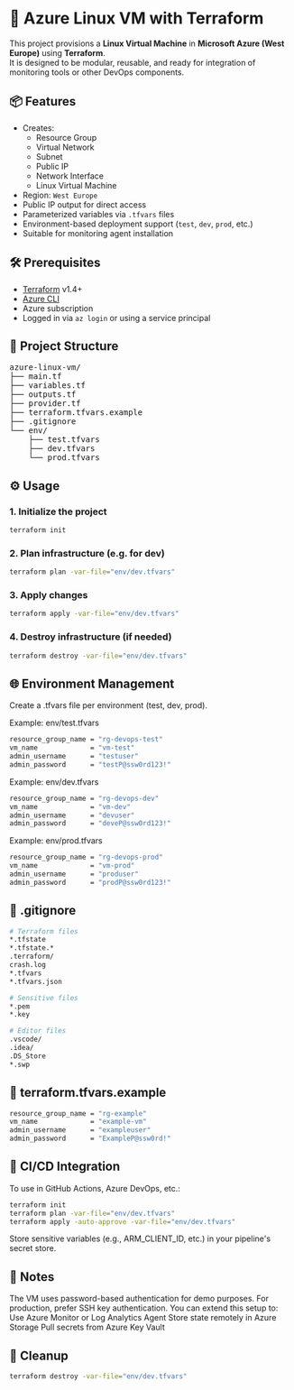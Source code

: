 # 🚀 Azure Linux VM with Terraform

This project provisions a **Linux Virtual Machine** in **Microsoft Azure (West Europe)** using **Terraform**.  
It is designed to be modular, reusable, and ready for integration of monitoring tools or other DevOps components.

## 📦 Features

- Creates:
  - Resource Group  
  - Virtual Network  
  - Subnet  
  - Public IP  
  - Network Interface  
  - Linux Virtual Machine  
- Region: `West Europe`  
- Public IP output for direct access  
- Parameterized variables via `.tfvars` files  
- Environment-based deployment support (`test`, `dev`, `prod`, etc.)  
- Suitable for monitoring agent installation  

## 🛠️ Prerequisites

- [Terraform](https://developer.hashicorp.com/terraform/downloads) v1.4+
- [Azure CLI](https://learn.microsoft.com/en-us/cli/azure/install-azure-cli)
- Azure subscription
- Logged in via `az login` or using a service principal

## 📁 Project Structure

<pre>
azure-linux-vm/
├── main.tf
├── variables.tf
├── outputs.tf
├── provider.tf
├── terraform.tfvars.example
├── .gitignore
└── env/
    ├── test.tfvars
    ├── dev.tfvars
    └── prod.tfvars
</pre>

## ⚙️ Usage

### 1. Initialize the project
```bash
terraform init
```
### 2. Plan infrastructure (e.g. for dev)
```bash
terraform plan -var-file="env/dev.tfvars"
```
### 3. Apply changes
```bash
terraform apply -var-file="env/dev.tfvars"
```
### 4. Destroy infrastructure (if needed)
```bash
terraform destroy -var-file="env/dev.tfvars"
```

## 🌐 Environment Management
Create a .tfvars file per environment (test, dev, prod).

Example: env/test.tfvars
```bash
resource_group_name = "rg-devops-test"
vm_name             = "vm-test"
admin_username      = "testuser"
admin_password      = "testP@ssw0rd123!"
```

Example: env/dev.tfvars
```bash
resource_group_name = "rg-devops-dev"
vm_name             = "vm-dev"
admin_username      = "devuser"
admin_password      = "deveP@ssw0rd123!"
```

Example: env/prod.tfvars
```bash
resource_group_name = "rg-devops-prod"
vm_name             = "vm-prod"
admin_username      = "produser"
admin_password      = "prodP@ssw0rd123!"
```

## 🔐 .gitignore
```bash
# Terraform files
*.tfstate
*.tfstate.*
.terraform/
crash.log
*.tfvars
*.tfvars.json

# Sensitive files
*.pem
*.key

# Editor files
.vscode/
.idea/
.DS_Store
*.swp
```

## 📄 terraform.tfvars.example
```bash
resource_group_name = "rg-example"
vm_name             = "example-vm"
admin_username      = "exampleuser"
admin_password      = "ExampleP@ssw0rd!"
```

## 🤖 CI/CD Integration
To use in GitHub Actions, Azure DevOps, etc.:
```bash
terraform init
terraform plan -var-file="env/dev.tfvars"
terraform apply -auto-approve -var-file="env/dev.tfvars"
```

Store sensitive variables (e.g., ARM_CLIENT_ID, etc.) in your pipeline's secret store.

## 🧠 Notes
The VM uses password-based authentication for demo purposes.
For production, prefer SSH key authentication.
You can extend this setup to:
Use Azure Monitor or Log Analytics Agent
Store state remotely in Azure Storage
Pull secrets from Azure Key Vault

## 🧼 Cleanup
```bash
terraform destroy -var-file="env/dev.tfvars"
```
